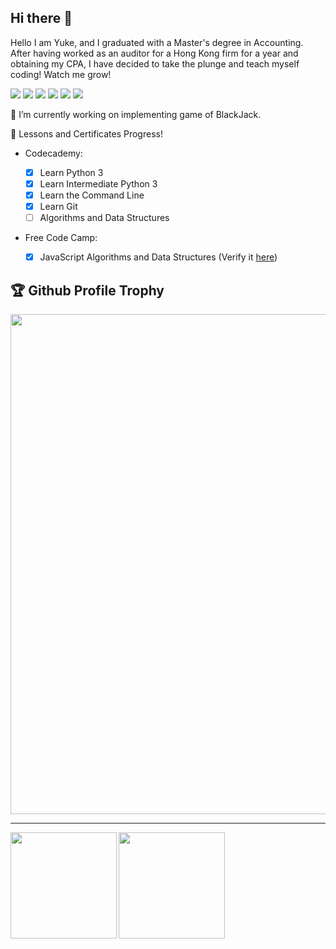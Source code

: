 ## Hi there 👋

Hello I am Yuke, and I graduated with a Master's degree in Accounting. After having worked as an auditor for a Hong Kong firm for a year and obtaining my CPA, I have decided to take the plunge and teach myself coding! Watch me grow!

[![](https://img.shields.io/badge/LinkedIn-0077B5?style=for-the-badge&logo=linkedin&logoColor=white)](https://www.linkedin.com/in/yuke-zhao/)
![](https://img.shields.io/badge/JavaScript-323330?style=for-the-badge&logo=javascript&logoColor=F7DF1E)
![](https://img.shields.io/badge/Python-FFD43B?style=for-the-badge&logo=python&logoColor=darkgreen)
![](https://img.shields.io/badge/MySQL-00000F?style=for-the-badge&logo=mysql&logoColor=white)
![](https://img.shields.io/badge/Codecademy-FFF0E5?style=for-the-badge&logo=codecademy&logoColor=303347)
![](https://img.shields.io/badge/free%20code%20camp-27273D?style=for-the-badge&logo=freecodecamp&logoColor=white)

🔭 I’m currently working on implementing game of BlackJack.

🌱 Lessons and Certificates Progress!

- Codecademy:

  - [x] Learn Python 3
  - [x] Learn Intermediate Python 3
  - [x] Learn the Command Line
  - [x] Learn Git
  - [ ] Algorithms and Data Structures

- Free Code Camp:

  - [x] JavaScript Algorithms and Data Structures (Verify it [here](https://freecodecamp.org/certification/yukeez/javascript-algorithms-and-data-structures))

<!-- - 👯 I’m looking to collaborate on ... -->
<!-- - 🤔 I’m looking for help with ...
- 💬 Ask me about ... -->
<!-- - 📫 How to reach me: ... -->
<!-- - 😄 Pronouns: ... -->

<!-- ⚡ Fun fact: ... -->

## 🏆 Github Profile Trophy

<img width=800 src="https://github-profile-trophy.vercel.app/?username=yukeez&column=8&theme=gruvbox&no-frame=false"/>

---

<div>
  <img height="170" align="left" src="https://github-readme-stats.vercel.app/api?username=yukeez&count_private=true&include_all_commits=true" />
<!--   <img height="170" src="https://github-readme-stats.vercel.app/api/top-langs/?username=yukeez&layout=compact" /> -->
  <img height="170" src="https://github-readme-streak-stats.herokuapp.com/?user=yukeez" />
</div>


<div align="center">
  <div class="code-badge freecodecamp"></div>
  <div class="code-badge github"></div>
  <div class="code-badge codeschool"></div>
  <div class="code-badge codecademy"></div>
  <div class="code-badge treehouse"></div>
  <div class="code-badge codewars"></div>
</div>

